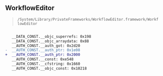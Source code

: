 ## WorkflowEditor

> `/System/Library/PrivateFrameworks/WorkflowEditor.framework/WorkflowEditor`

```diff

   __DATA_CONST.__objc_superrefs: 0x198
   __DATA_CONST.__objc_arraydata: 0x88
   __AUTH_CONST.__auth_got: 0x2d20
-  __AUTH_CONST.__auth_ptr: 0x1e08
+  __AUTH_CONST.__auth_ptr: 0x2000
   __AUTH_CONST.__const: 0xe548
   __AUTH_CONST.__cfstring: 0x1660
   __AUTH_CONST.__objc_const: 0x10218

```
